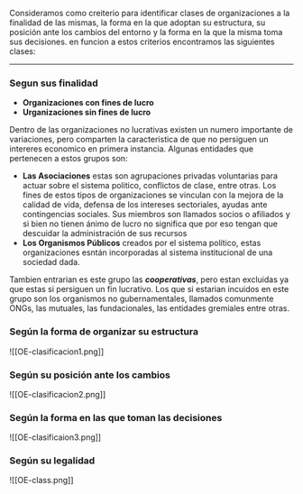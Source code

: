 Consideramos como creiterio para identificar clases de organizaciones a la finalidad de las mismas, la forma en la que adoptan su estructura, su posición ante los cambios del entorno y la forma en la que la misma toma sus decisiones. en funcion a estos criterios encontramos las siguientes clases:

---

### Segun sus finalidad

- **Organizaciones con fines de lucro**
- **Urganizaciones sin fines de lucro**

Dentro de las organizaciones no lucrativas existen un numero importante de variaciones, pero comparten la caracteristica de que no persiguen un intereres economico en primera instancia. Algunas entidades que pertenecen a estos grupos son:

- **Las Asociaciones** estas son agrupaciones privadas voluntarias para actuar sobre el sistema politico, conflictos de clase, entre otras. Los fines de estos tipos de organizaciones se vinculan con la mejora de la calidad de vida, defensa de los intereses sectoriales, ayudas ante contingencias sociales. Sus miembros son llamados socios o afiliados y si bien no tienen ánimo de lucro no significa que por eso tengan que descuidar la administración de sus recursos
- **Los Organismos Públicos** creados por el sistema político, estas organizaciones esntán incorporadas al sistema institucional de una sociedad dada.

Tambien entrarian es este grupo las ***cooperativas***, pero estan excluidas ya que estas si persiguen un fin lucrativo.
Los que si estarian incuidos en este grupo son los organismos no gubernamentales, llamados comunmente ONGs, las mutuales, las fundacionales, las entidades gremiales entre otras.

### Según la forma de organizar su estructura

![[OE-clasificacion1.png]]

### Según su posición ante los cambios

![[OE-clasificacion2.png]]

### Según la forma en las que toman las decisiones

![[OE-clasificaion3.png]]


### Según su legalidad

![[OE-class.png]]